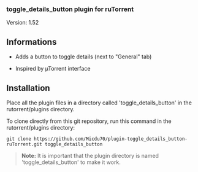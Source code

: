 ### toggle_details_button plugin for ruTorrent

Version: 1.52

## Informations

- Adds a button to toggle details (next to "General" tab)

- Inspired by µTorrent interface

## Installation

Place all the plugin files in a directory called 'toggle_details_button' in the rutorrent/plugins directory.

To clone directly from this git repository, run this command in the rutorrent/plugins directory:

`git clone https://github.com/Micdu70/plugin-toggle_details_button-ruTorrent.git toggle_details_button`

 > **Note:** It is important that the plugin directory is named 'toggle_details_button' to make it work.

